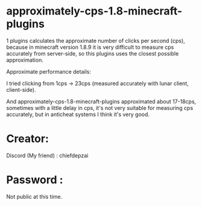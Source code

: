 # approximately-cps-1.8-minecraft-plugins
1 plugins calculates the approximate number of clicks per second (cps), because in minecraft version 1.8.9 it is very difficult to measure cps accurately from server-side, so this plugins uses the closest possible approximation.

Approximate performance details:

I tried clicking from 1cps -> 23cps (measured accurately with lunar client, client-side).

And approximately-cps-1.8-minecraft-plugins approximated about 17-18cps, sometimes with a little delay in cps, it's not very suitable for measuring cps accurately, but in anticheat systems I think it's very good.

# Creator:

Discord (My friend) : chiefdepzai

# Password :

Not public at this time.
